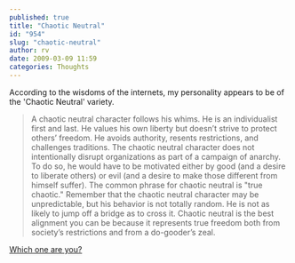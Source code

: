 ```yaml
---
published: true
title: "Chaotic Neutral"
id: "954"
slug: "chaotic-neutral"
author: rv
date: 2009-03-09 11:59
categories: Thoughts
---
```

According to the wisdoms of the internets, my personality appears to be of the 'Chaotic Neutral' variety.
<blockquote>A chaotic neutral character follows his whims. He is an individualist first and last. He values his own liberty but doesn’t strive to protect others’ freedom. He avoids authority, resents restrictions, and challenges traditions. The chaotic neutral character does not intentionally disrupt organizations as part of a campaign of anarchy. To do so, he would have to be motivated either by good (and a desire to liberate others) or evil (and a desire to make those different from himself suffer). The common phrase for chaotic neutral is "true chaotic." Remember that the chaotic neutral character may be unpredictable, but his behavior is not totally random. He is not as likely to jump off a bridge as to cross it. Chaotic neutral is the best alignment you can be because it represents true freedom both from society’s restrictions and from a do-gooder’s zeal.</blockquote>
<a href="http://www.wizards.com/default.asp?x=dnd/dnd/20001222b" target="_blank">Which one are you?</a>